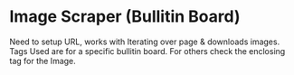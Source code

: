 # Image Scraper (Bullitin Board)
Need to setup URL, works with Iterating over page & downloads images.
Tags Used are for a specific bullitin board.
For others check the enclosing tag for the Image.
